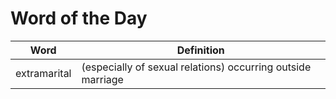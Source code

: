 # Word of the Day

|Word|Definition|
|---|---|
|extramarital|(especially of sexual relations) occurring outside marriage|